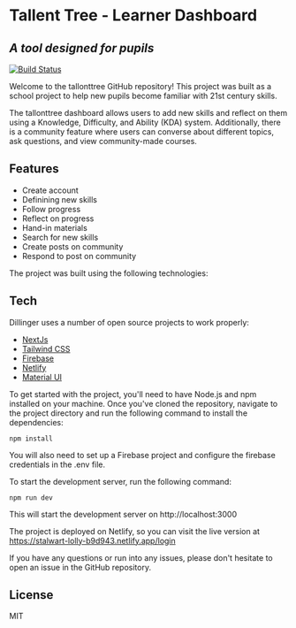 # Tallent Tree - Learner Dashboard
## _A tool designed for pupils_

[![Build Status](https://travis-ci.org/joemccann/dillinger.svg?branch=master)](https://travis-ci.org/joemccann/dillinger)

Welcome to the tallonttree GitHub repository! This project was built as a school project to help new pupils become familiar with 21st century skills.

The tallonttree dashboard allows users to add new skills and reflect on them using a Knowledge, Difficulty, and Ability (KDA) system. Additionally, there is a community feature where users can converse about different topics, ask questions, and view community-made courses.

## Features

- Create account
- Definining new skills
- Follow progress
- Reflect on progress
- Hand-in materials
- Search for new skills
- Create posts on community
- Respond to post on community

The project was built using the following technologies:
## Tech

Dillinger uses a number of open source projects to work properly:

- [NextJs](https://nextjs.org/) 
- [Tailwind CSS]([https://nextjs.org/](https://tailwindcss.com/)) 
- [Firebase](https://firebase.google.com/)
- [Netlify](https://www.netlify.com/) 
- [Material UI](https://mui.com/) 

To get started with the project, you'll need to have Node.js and npm installed on your machine. Once you've cloned the repository, navigate to the project directory and run the following command to install the dependencies:

```
npm install
```

You will also need to set up a Firebase project and configure the firebase credentials in the .env file.

To start the development server, run the following command:

```
npm run dev
```

This will start the development server on http://localhost:3000

The project is deployed on Netlify, so you can visit the live version at https://stalwart-lolly-b9d943.netlify.app/login

If you have any questions or run into any issues, please don't hesitate to open an issue in the GitHub repository.

## License

MIT
